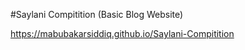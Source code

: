 
#Saylani Compitition (Basic Blog Website)
  

 https://mabubakarsiddiq.github.io/Saylani-Compitition
